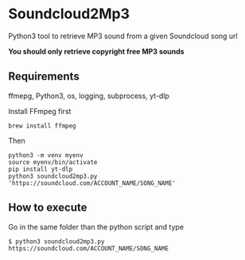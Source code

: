 # Soundcloud2Mp3
Python3 tool to retrieve MP3 sound from a given Soundcloud song url

**You should only retrieve copyright free MP3 sounds**

## Requirements

ffmepg, Python3, os, logging, subprocess, yt-dlp

Install FFmpeg first
````
brew install ffmpeg
````
Then
````
python3 -m venv myenv
source myenv/bin/activate
pip install yt-dlp
python3 soundcloud2mp3.py 'https://soundcloud.com/ACCOUNT_NAME/SONG_NAME' 
````

## How to execute

Go in the same folder than the python script and type

````
$ python3 soundcloud2mp3.py https://soundcloud.com/ACCOUNT_NAME/SONG_NAME
````